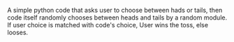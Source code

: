 A simple python code that asks user to choose between hads or tails, then code itself randomly chooses between heads and tails by a random module. 
If user choice is matched with code's choice, User wins the toss, else looses.
